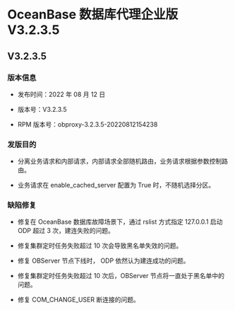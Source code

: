 # OceanBase 数据库代理企业版 V3.2.3.5

## V3.2.3.5

### 版本信息

* 发布时间：2022 年 08 月 12 日

* 版本号：V3.2.3.5

* RPM 版本号：obproxy-3.2.3.5-20220812154238

### 发版目的

* 分离业务请求和内部请求，内部请求全部随机路由，业务请求根据参数控制路由。

* 业务请求在 enable_cached_server 配置为 True 时，不随机选择分区。

### 缺陷修复

* 修复在 OceanBase 数据库故障场景下，通过 rslist 方式指定 127.0.0.1 启动 ODP 超过 3 次，建连失败的问题。

* 修复集群定时任务失败超过 10 次会导致黑名单失效的问题。

* 修复 OBServer 节点下线时， ODP 依然认为建连成功的问题。

* 修复集群定时任务失败超过 10 次后，OBServer 节点将一直处于黑名单中的问题。

* 修复 COM_CHANGE_USER 断连接的问题。
